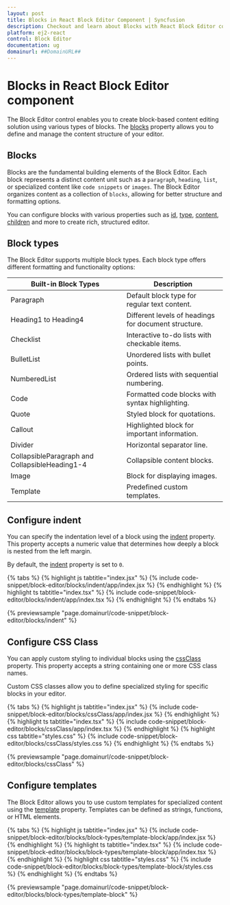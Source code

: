 ```yaml
---
layout: post
title: Blocks in React Block Editor Component | Syncfusion
description: Checkout and learn about Blocks with React Block Editor component of Syncfusion Essential JS 2 and more.
platform: ej2-react
control: Block Editor
documentation: ug
domainurl: ##DomainURL##
---
```


# Blocks in React Block Editor component

The Block Editor control enables you to create block-based content editing solution using various types of blocks. The [blocks](../api/blockeditor/#blocks) property allows you to define and manage the content structure of your editor.

## Blocks

Blocks are the fundamental building elements of the Block Editor. Each block represents a distinct content unit such as a `paragraph`, `heading`, `list`, or specialized content like `code snippets` or `images`. The Block Editor organizes content as a collection of `blocks`, allowing for better structure and formatting options.

You can configure blocks with various properties such as [id](../api/blockeditor/blockModel/#id), [type](../api/blockeditor/blockModel/#type), [content](../api/blockeditor/blockModel/#content), [children](../api/blockeditor/blockModel/#children) and more to create rich, structured editor.

## Block types

The Block Editor supports multiple block types. Each block type offers different formatting and functionality options:

| Built-in Block Types                    | Description                                       |
|-----------------------------------------|---------------------------------------------------|
| Paragraph                               | Default block type for regular text content.      |
| Heading1 to Heading4                    | Different levels of headings for document structure.|
| Checklist                               | Interactive to-do lists with checkable items.     |
| BulletList                              | Unordered lists with bullet points.               |
| NumberedList                            | Ordered lists with sequential numbering.          |
| Code                                    | Formatted code blocks with syntax highlighting.   |
| Quote                                   | Styled block for quotations.                      |
| Callout                                 | Highlighted block for important information.      |
| Divider                                 | Horizontal separator line.                        |
| CollapsibleParagraph and CollapsibleHeading1-4    | Collapsible content blocks.                       |
| Image                                   | Block for displaying images.                      |
| Template                                | Predefined custom templates.                      |

## Configure indent

You can specify the indentation level of a block using the [indent](../api/blockeditor/blockModel/#indent) property. This property accepts a numeric value that determines how deeply a block is nested from the left margin.

By default, the [indent](../api/blockeditor/blockModel/#indent) property is set to `0`.

{% tabs %}
{% highlight js tabtitle="index.jsx" %}
{% include code-snippet/block-editor/blocks/indent/app/index.jsx %}
{% endhighlight %}
{% highlight ts tabtitle="index.tsx" %}
{% include code-snippet/block-editor/blocks/indent/app/index.tsx %}
{% endhighlight %}
{% endtabs %}
        
{% previewsample "page.domainurl/code-snippet/block-editor/blocks/indent" %}

## Configure CSS Class

You can apply custom styling to individual blocks using the [cssClass](../api/blockeditor/blockModel/#cssclass) property. This property accepts a string containing one or more CSS class names.

Custom CSS classes allow you to define specialized styling for specific blocks in your editor.

{% tabs %}
{% highlight js tabtitle="index.jsx" %}
{% include code-snippet/block-editor/blocks/cssClass/app/index.jsx %}
{% endhighlight %}
{% highlight ts tabtitle="index.tsx" %}
{% include code-snippet/block-editor/blocks/cssClass/app/index.tsx %}
{% endhighlight %}
{% highlight css tabtitle="styles.css" %}
{% include code-snippet/block-editor/blocks/cssClass/styles.css %}
{% endhighlight %}
{% endtabs %}
        
{% previewsample "page.domainurl/code-snippet/block-editor/blocks/cssClass" %}

## Configure templates

The Block Editor allows you to use custom templates for specialized content using the [template](../api/blockeditor/blockModel/#template) property. Templates can be defined as strings, functions, or HTML elements.

{% tabs %}
{% highlight js tabtitle="index.jsx" %}
{% include code-snippet/block-editor/blocks/block-types/template-block/app/index.jsx %}
{% endhighlight %}
{% highlight ts tabtitle="index.tsx" %}
{% include code-snippet/block-editor/blocks/block-types/template-block/app/index.tsx %}
{% endhighlight %}
{% highlight css tabtitle="styles.css" %}
{% include code-snippet/block-editor/blocks/block-types/template-block/styles.css %}
{% endhighlight %}
{% endtabs %}
        
{% previewsample "page.domainurl/code-snippet/block-editor/blocks/block-types/template-block" %}